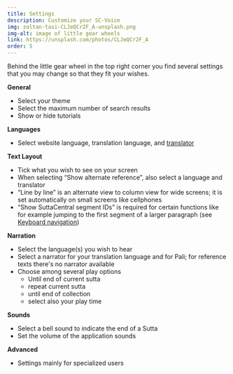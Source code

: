 ```yaml
---
title: Settings
description: Customize your SC-Voice
img: zoltan-tasi-CLJeQCr2F_A-unsplash.png
img-alt: image of little gear wheels
link: https://unsplash.com/photos/CLJeQCr2F_A
order: 5
---
```


Behind the little gear wheel in the top right corner you find several settings that you may change so that they fit your wishes. 

**General** 
- Select your theme
- Select the maximum number of search results
- Show or hide tutorials

**Languages**
- Select website language, translation language, and [translator](#/wiki/study/translator)

**Text Layout** 
- Tick what you wish to see on your screen
- When selecting “Show alternate reference”, also select a language and translator 
- “Line by line” is an alternate view to column view for wide screens; it is set automatically on small screens like cellphones  
- “Show SuttaCentral segment IDs” is required for certain functions like for example jumping to the first segment of a larger paragraph (see [Keyboard navigation](#/wiki/study/keyboard))

**Narration** 
- Select the language(s) you wish to hear 
- Select a narrator for your translation language and for Pali; for reference texts there's no narrator available
- Choose among several play options
  - Until end of current sutta
  - repeat current sutta
  - until end of collection
  - select also your play time

**Sounds** 
- Select a bell sound to indicate the end of a Sutta 
- Set the volume of the application sounds 

**Advanced**
- Settings mainly for specialized users
